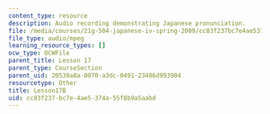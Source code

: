 ```yaml
---
content_type: resource
description: Audio recording demonstrating Japanese pronunciation.
file: /media/courses/21g-504-japanese-iv-spring-2009/cc83f237bc7e4ae5374a55f8b9a5aabd_Lesson17B.mp3
file_type: audio/mpeg
learning_resource_types: []
ocw_type: OCWFile
parent_title: Lesson 17
parent_type: CourseSection
parent_uid: 20539a8a-0070-a3dc-0491-23486d993904
resourcetype: Other
title: Lesson17B
uid: cc83f237-bc7e-4ae5-374a-55f8b9a5aabd
---
```


